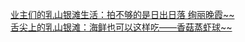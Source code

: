   
[业主们的乳山银滩生活：拍不够的是日出日落  绚丽晚霞~~](http://www.dianyue.me/archives/281/37i94bflzcqai104/)  
[舌尖上的乳山银滩：海鲜也可以这样吃——香菇蒸虾球~~](http://www.dianyue.me/archives/175/vzvssmyxn9hiay7q/)
